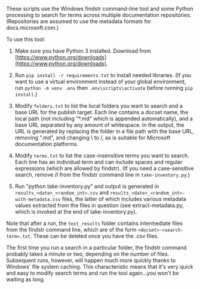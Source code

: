 These scripts use the Windows findstr command-line tool and some Python processing to search for terms across multiple documentation repositories. (Repositories are assumed to use the metadata formats for docs.microsoft.com.)

To use this tool:

1. Make sure you have Python 3 installed. Download from [https://www.python.org/downloads](https://www.python.org/downloads).

2. Run `pip install -r requirements.txt` to install needed libraries. (If you want to use a virtual environment instead of your global environment, run `python -m venv .env` then `.env\scripts\activate` before running `pip install`.)

3. Modify `folders.txt` to list the local folders you want to search and a base URL for the publish target. Each line contains a docset name, the local path (not including "\*.md" which is appended automatically), and a base URL separated by any amount of whitespace. In the output, the URL is generated by replacing the folder in a file path with the base URL, removing ".md", and changing \ to /, as is suitable for Microsoft documentation platforms.

4. Modify `terms.txt` to list the case-insensitive terms you want to search. Each line has an individual term and can include spaces and regular expressions (which are allowed by findstr). (If you need a case-sensitive search, remove /I from the findstr command line in `take-inventory.py`.)

5. Run "python take-inventory.py" and output is generated in `results_<date>_<random_int>.csv` and `results_<date>_<random_int>-with-metadata.csv` files, the latter of which includes various metadata values extracted from the files in question (see extract-metadata.py, which is invoked at the end of take-inventory.py).

Note that after a run, the `text_results` folder contains intermediate files from the findstr command line, which are of the form `<docset>-<search-term>.txt`. These can be deleted once you have the .csv files.

The first time you run a search in a particular folder, the findstr command probably takes a minute or two, depending on the number of files. Subsequent runs, however, will happen much more quickly thanks to Windows' file system caching. This characteristic means that it's very quick and easy to modify search terms and run the tool again...you won't be waiting as long.
